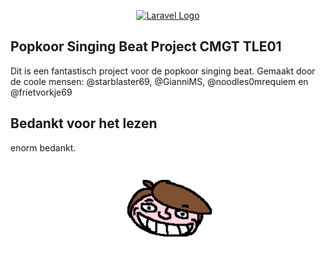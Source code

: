 <p align="center"><a href="https://www.popkoorsingingbeat.nl/" target="_blank"><img src="https://i.ytimg.com/vi/9q_rEbXy0TI/sddefault.jpg" width="400" alt="Laravel Logo"></a></p>

## Popkoor Singing Beat Project CMGT TLE01
Dit is een fantastisch project voor de popkoor singing beat. Gemaakt door de coole mensen: @starblaster69, @GianniMS, @noodles0mrequiem en @frietvorkje69

## Bedankt voor het lezen

enorm bedankt.

<p align="center"><a href="https://www.youtube.com/watch?v=dQw4w9WgXcQ&t=7s" target="_blank"><img src="https://github.com/Frietvorkje69/PRG05-Framework/blob/main/resources/img/luke.png?raw=true" width="150" alt="drawing of luke"></a></p>
